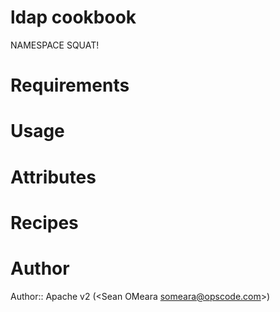 # ldap cookbook

NAMESPACE SQUAT!

# Requirements

# Usage

# Attributes

# Recipes

# Author

Author:: Apache v2 (<Sean OMeara <someara@opscode.com>>)
